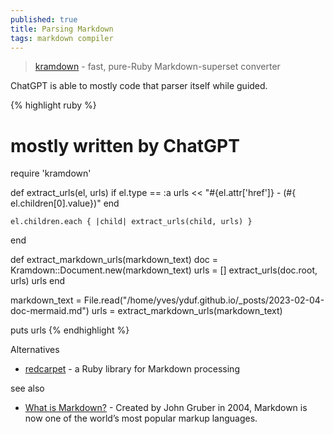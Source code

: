 ```yaml
---
published: true
title: Parsing Markdown
tags: markdown compiler
---
```

> [kramdown](https://kramdown.gettalong.org/) - fast, pure-Ruby Markdown-superset converter

ChatGPT is able to mostly code that parser itself while guided.

{% highlight ruby %}
# mostly written by ChatGPT
require 'kramdown'

def extract_urls(el, urls)
    if el.type == :a
        urls << "#{el.attr['href']} - (#{  el.children[0].value})"
    end

    el.children.each { |child| extract_urls(child, urls) }
end
  
  def extract_markdown_urls(markdown_text)
    doc = Kramdown::Document.new(markdown_text)
    urls = []
    extract_urls(doc.root, urls)
    urls
  end

markdown_text = File.read("/home/yves/yduf.github.io/_posts/2023-02-04-doc-mermaid.md")
urls = extract_markdown_urls(markdown_text)

puts urls
{% endhighlight %}

Alternatives 
- [ redcarpet](https://github.com/vmg/redcarpet) - a Ruby library for Markdown processing

see also
- [What is Markdown?](https://www.markdownguide.org/getting-started) - Created by John Gruber in 2004, Markdown is now one of the world’s most popular markup languages.


